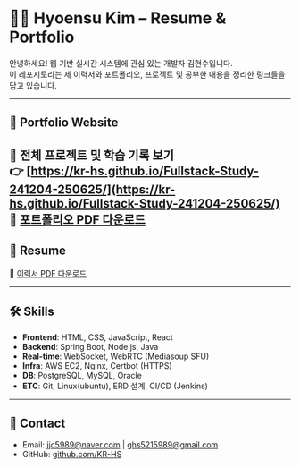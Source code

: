 # 🧑‍💻 Hyoensu Kim – Resume & Portfolio

안녕하세요! 웹 기반 실시간 시스템에 관심 있는 개발자 김현수입니다.  
이 레포지토리는 제 이력서와 포트폴리오, 프로젝트 및 공부한 내용을 정리한 링크들을 담고 있습니다.

---

## 🔗 Portfolio Website
📘 **전체 프로젝트 및 학습 기록 보기**  
👉 [https://kr-hs.github.io/Fullstack-Study-241204-250625/](https://kr-hs.github.io/Fullstack-Study-241204-250625/)
<br>
📎 [포트폴리오 PDF 다운로드](./Portfolio.pdf)
---

## 📄 Resume

📎 [이력서 PDF 다운로드](./KimHyeonsu_cv.pdf)

---

## 🛠️ Skills

- **Frontend**: HTML, CSS, JavaScript, React
- **Backend**: Spring Boot, Node.js, Java  
- **Real-time**: WebSocket, WebRTC (Mediasoup SFU)  
- **Infra**: AWS EC2, Nginx, Certbot (HTTPS)
- **DB**: PostgreSQL, MySQL, Oracle
- **ETC**: Git, Linux(ubuntu), ERD 설계, CI/CD (Jenkins)

---

## 📨 Contact

- Email: jjc5989@naver.com | ghs5215989@gmail.com
- GitHub: [github.com/KR-HS](https://github.com/KR-HS)
